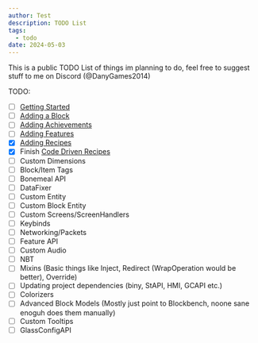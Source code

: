 ```yaml
---
author: Test
description: TODO List
tags:
  - todo
date: 2024-05-03
---
```

This is a public TODO List of things im planning to do, feel free to suggest stuff to me on Discord (@DanyGames2014)

TODO:
- [ ] [Getting Started](Getting%20Started.md)
- [ ] [Adding a Block](Adding%20a%20Block.md)
- [ ] [Adding Achievements](Adding%20Achievements.md)
- [ ] [Adding Features](Adding%20Features.md)
- [x] [Adding Recipes](Adding%20Recipes.md)
- [x] Finish [Code Driven Recipes](Code%20Driven%20Recipes.md)
- [ ] Custom Dimensions
- [ ] Block/Item Tags
- [ ] Bonemeal API
- [ ] DataFixer
- [ ] Custom Entity
- [ ] Custom Block Entity
- [ ] Custom Screens/ScreenHandlers
- [ ] Keybinds
- [ ] Networking/Packets
- [ ] Feature API
- [ ] Custom Audio
- [ ] NBT
- [ ] Mixins (Basic things like Inject, Redirect (WrapOperation would be better), Override)
- [ ] Updating project dependencies (biny, StAPI, HMI, GCAPI etc.)
- [ ] Colorizers
- [ ] Advanced Block Models (Mostly just point to Blockbench, noone sane enoguh does them manually)
- [ ] Custom Tooltips
- [ ] GlassConfigAPI
